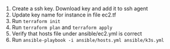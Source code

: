 1. Create a ssh key. Download key and add it to ssh agent
2. Update key name for instance in file ec2.tf
3. Run `terraform init`
4. Run `terraform plan` and `terraform apply`
5. Verify that hosts file under ansible/ec2.yml is correct
6. Run `ansible-playbook -i ansible/hosts.yml ansible/k3s.yml`
